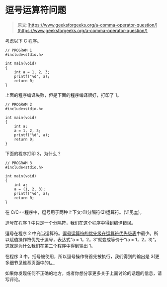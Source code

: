 # 逗号运算符问题

> 原文:[https://www.geeksforgeeks.org/a-comma-operator-question/](https://www.geeksforgeeks.org/a-comma-operator-question/)

考虑以下 C 程序。

```
// PROGRAM 1
#include<stdio.h>

int main(void)
{
    int a = 1, 2, 3;
    printf("%d", a);
    return 0;
}
```

上面的程序编译失败，但是下面的程序编译很好，打印了 1。

```
// PROGRAM 2
#include<stdio.h>

int main(void)
{
    int a;
    a = 1, 2, 3;
    printf("%d", a);
    return 0;
}
```

下面的程序打印 3，为什么？

```
// PROGRAM 3
#include<stdio.h>

int main(void)
{
    int a;
    a = (1, 2, 3);
    printf("%d", a);
    return 0;
}
```

在 C/C++程序中，逗号用于两种上下文:(1)分隔符(2)运算符。(详见[本](https://www.geeksforgeeks.org/comna-in-c-and-c/))。

逗号在程序 1 中只是一个分隔符，我们在这个程序中得到编译错误。

逗号在程序 2 中充当运算符。[逗号运算符的优先级在运算符优先级表](https://www.geeksforgeeks.org/g-fact-41/)中最少。所以赋值操作符优先于逗号，表达式“a = 1，2，3”就变成等价于“(a = 1，2，3)”。这就是为什么我们在第二个程序中得到输出 1。

在程序 3 中，括号被使用，所以逗号操作符首先被执行，我们得到的输出是 3(更多细节见维基页面中的[)。](http://en.wikipedia.org/wiki/Comma_operator)

如果你发现任何不正确的地方，或者你想分享更多关于上面讨论的话题的信息，请写评论。